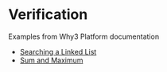 # Verification

Examples from Why3 Platform documentation
* [Searching a Linked List](examples/linked_list.mlw)
* [Sum and Maximum](examples/max_sum.mlw)
